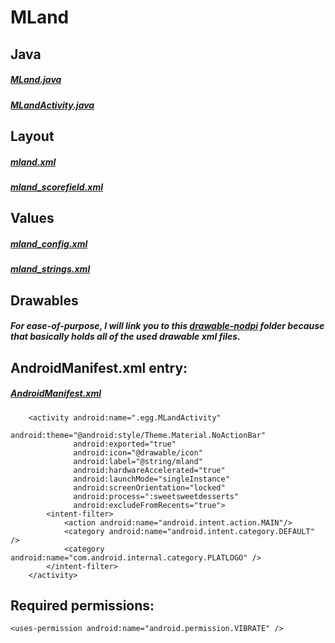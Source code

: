 # MLand
## Java
##### [MLand.java](https://goo.gl/tGKKOj)
##### [MLandActivity.java](https://goo.gl/C63Ubx)

## Layout
##### [mland.xml](https://goo.gl/qAlCXv)
##### [mland_scorefield.xml](https://goo.gl/uV4UQs)

## Values
##### [mland_config.xml](https://goo.gl/wCxeZf)
##### [mland_strings.xml](https://goo.gl/GsFhzO)

## Drawables
##### For ease-of-purpose, I will link you to this [drawable-nodpi](https://goo.gl/A8qrMm) folder because that basically holds all of the used drawable xml files.

## AndroidManifest.xml entry:
##### [AndroidManifest.xml](https://goo.gl/GKBdnS)
        <activity android:name=".egg.MLandActivity"
                  android:theme="@android:style/Theme.Material.NoActionBar"
                  android:exported="true"
                  android:icon="@drawable/icon"
                  android:label="@string/mland"
                  android:hardwareAccelerated="true"
                  android:launchMode="singleInstance"
                  android:screenOrientation="locked"
                  android:process=":sweetsweetdesserts"
                  android:excludeFromRecents="true">
            <intent-filter>
                <action android:name="android.intent.action.MAIN"/>
                <category android:name="android.intent.category.DEFAULT" />
                <category android:name="com.android.internal.category.PLATLOGO" />
            </intent-filter>
        </activity>

## Required permissions:
    <uses-permission android:name="android.permission.VIBRATE" />
